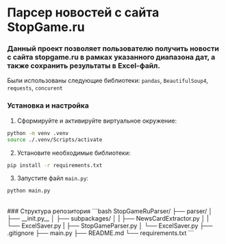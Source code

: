 # Парсер новостей с сайта StopGame.ru
### Данный проект позволяет пользователю получить новости с сайта stopgame.ru в рамках указанного диапазона дат, а также сохранить результаты в Excel-файл.
Были использованы следующие библиотеки: `pandas`, `BeautifulSoup4`, `requests`, `concurent` 
<br/>
### Установка и настройка
1. Сформируйте и активируйте виртуальное окружение:
```bash
python -m venv .venv
source ./.venv/Scripts/activate
```
2. Установите необходимые библиотеки:
```bash
pip install -r requirements.txt
```
3. Запустите файл `main.py`:
```bash
python main.py
```
<br/>
### Структура репозитория
```bash
StopGameRuParser/
├── parser/
│   ├── __init.py__
│   ├── subpackages/
│   |   ├── NewsCardExtractor.py
│   |   └── ExcelSaver.py
|   ├── StopGameParser.py
│   └── ExcelSaver.py
├── .gitignore
├── main.py
├── README.md
└── requirements.txt
```
